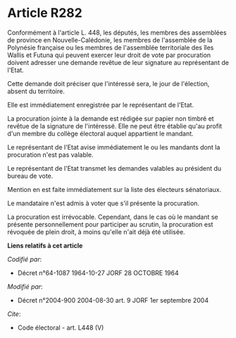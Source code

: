 # Article R282

Conformément à l'article L. 448, les députés, les membres des assemblées de province en Nouvelle-Calédonie, les membres de
l'assemblée de la Polynésie française ou les membres de l'assemblée territoriale des îles Wallis et Futuna qui peuvent
exercer leur droit de vote par procuration doivent adresser une demande revêtue de leur signature au représentant de l'Etat. 

Cette demande doit préciser que l'intéressé sera, le jour de l'élection, absent du territoire. 

Elle est immédiatement enregistrée par le représentant de l'Etat. 

La procuration jointe à la demande est rédigée sur papier non timbré et revêtue de la signature de l'intéressé. Elle ne peut
être établie qu'au profit d'un membre du collège électoral auquel appartient le mandant. 

Le représentant de l'Etat avise immédiatement le ou les mandants dont la procuration n'est pas valable. 

Le représentant de l'Etat transmet les demandes valables au président du bureau de vote. 

Mention en est faite immédiatement sur la liste des électeurs sénatoriaux. 

Le mandataire n'est admis à voter que s'il présente la procuration. 

La procuration est irrévocable. Cependant, dans le cas où le mandant se présente personnellement pour participer au scrutin,
la procuration est révoquée de plein droit, à moins qu'elle n'ait déjà été utilisée.

**Liens relatifs à cet article**

_Codifié par_:

  - Décret n°64-1087 1964-10-27 JORF 28 OCTOBRE 1964

_Modifié par_:

  - Décret n°2004-900 2004-08-30 art. 9 JORF 1er septembre 2004

_Cite_:

  - Code électoral - art. L448 (V)

